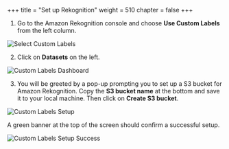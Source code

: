 +++
title = "Set up Rekognition"
weight = 510
chapter = false
+++

1. Go to the Amazon Rekognition console and choose **Use Custom Labels** from the left column.

![Select Custom Labels](/custom-labels-select.png?classes=border)

2. Click on **Datasets** on the left.

![Custom Labels Dashboard](/custom-labels-dash.png?classes=border)

3. You will be greeted by a pop-up prompting you to set up a S3 bucket for Amazon Rekognition. Copy the **S3 bucket name** at the bottom and save it to your local machine. Then click on **Create S3 bucket**.

![Custom Labels Setup](/custom-labels-setup.png?classes=border)

A green banner at the top of the screen should confirm a successful setup.

![Custom Labels Setup Success](/setup-success.png?classes=border)
